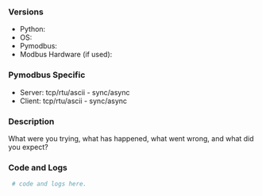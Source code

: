 <!--
Please use the Pymodbus gitter channel at https://gitter.im/pymodbus_dev/Lobby or Stack Overflow(tag [pymodbus](https://stackoverflow.com/questions/tagged/pymodbus) for
support questions.

Before opening a new issue, make sure you do the following:
    * check that your issue isn't already filed: https://github.com/riptideio/pymodbus/issues
    * prepare a short, runnable example that reproduce the issue with the latest development version of Pymodbus
-->

### Versions

* Python:
* OS:
* Pymodbus:
* Modbus Hardware (if used): 

### Pymodbus Specific
* Server: tcp/rtu/ascii - sync/async
* Client: tcp/rtu/ascii - sync/async

### Description

What were you trying, what has happened, what went wrong, and what did you expect?

### Code and Logs

```python
 # code and logs here.

```
